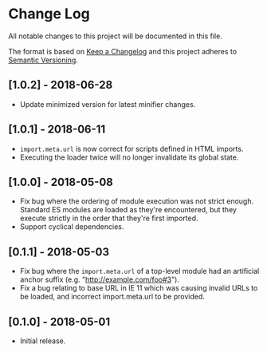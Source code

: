 # Change Log

All notable changes to this project will be documented in this file.

The format is based on [Keep a Changelog](http://keepachangelog.com/)
and this project adheres to [Semantic Versioning](http://semver.org/).

<!-- # Unreleased -->
<!-- Add new, unreleased changes here. -->

## [1.0.2] - 2018-06-28
* Update minimized version for latest minifier changes.

## [1.0.1] - 2018-06-11
* `import.meta.url` is now correct for scripts defined in HTML imports.
* Executing the loader twice will no longer invalidate its global state.

## [1.0.0] - 2018-05-08
* Fix bug where the ordering of module execution was not strict enough.
  Standard ES modules are loaded as they're encountered, but they execute
  strictly in the order that they're first imported.
* Support cyclical dependencies.

## [0.1.1] - 2018-05-03
* Fix bug where the `import.meta.url` of a top-level module had an artificial
  anchor suffix (e.g. "http://example.com/foo#3").
* Fix a bug relating to base URL in IE 11 which was causing invalid URLs to be
  loaded, and incorrect import.meta.url to be provided.

## [0.1.0] - 2018-05-01
* Initial release.
